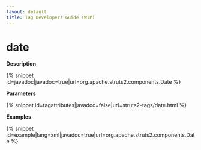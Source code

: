 ```yaml
---
layout: default
title: Tag Developers Guide (WIP)
---
```


# date

__Description__



{% snippet id=javadoc|javadoc=true|url=org.apache.struts2.components.Date %}

__Parameters__



{% snippet id=tagattributes|javadoc=false|url=struts2-tags/date.html %}

__Examples__



{% snippet id=example|lang=xml|javadoc=true|url=org.apache.struts2.components.Date %}
